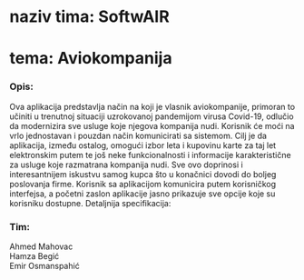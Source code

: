 # naziv tima: **SoftwAIR**
# tema: **Aviokompanija**
### **Opis:** 
Ova aplikacija predstavlja način na koji je vlasnik aviokompanije, primoran to učiniti u trenutnoj situaciji uzrokovanoj pandemijom virusa Covid-19, odlučio da modernizira sve usluge koje njegova kompanija nudi.
Korisnik će moći na vrlo jednostavan i pouzdan način komunicirati sa sistemom. Cilj je da aplikacija, između ostalog, omogući izbor leta i kupovinu karte za taj let elektronskim putem te još neke funkcionalnosti i informacije karakteristične za usluge koje razmatrana kompanija nudi. Sve ovo doprinosi i interesantnijem iskustvu samog kupca što u konačnici dovodi do boljeg poslovanja firme.
Korisnik sa aplikacijom komunicira putem korisničkog interfejsa, a početni zaslon aplikacije jasno prikazuje sve opcije koje su korisniku dostupne.
Detaljnija specifikacija: 
### **Tim:**
Ahmed Mahovac <br/>
Hamza Begić <br/>
Emir Osmanspahić

